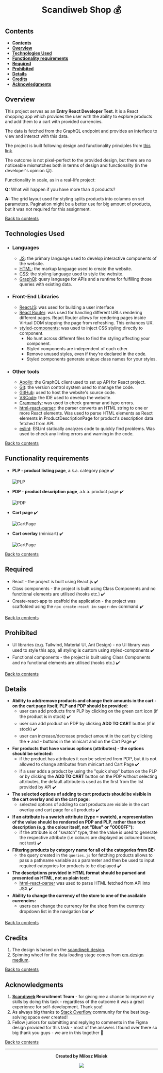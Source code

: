 # <div align='center'> Scandiweb Shop :moneybag: <!-- omit in toc --> </div>

## **Contents**

- [**Contents**](#contents)
- [**Overview**](#overview)
- [**Technologies Used**](#technologies-used)
- [**Functionality requirements**](#functionality-requirements)
- [**Required**](#required)
- [**Prohibited**](#prohibited)
- [**Details**](#details)
- [**Credits**](#credits)
- [**Acknowledgments**](#acknowledgments)

## **Overview**

This project serves as an **Entry React Developer Test**. It is a React shopping app which provides the user with the ability to explore products and add them to a cart with provided currencies.

The data is fetched from the GraphQL endpoint and provides an interface to view and interact with this data.

The project is built following design and functionality principles from [this link](https://www.figma.com/file/MSyCAqVy1UgNap0pvqH6H3/Junior-Frontend-Test-Designs-Public?node-id=0%3A1).

The outcome is not pixel-perfect to the provided design, but there are no noticeable mismatches both in terms of design and functionality (in the developer's opinion :wink:).

Functionality in scale, as in a real-life project:

**Q:** What will happen if you have more than 4 products?

**A:** The grid layout used for styling splits products into columns on set parameters. Pagination might be a better use for big amount of products, but it was not required for this assignment.

[Back to contents](#contents)

## **Technologies Used**

- ### Languages

  - [JS](https://www.javascript.com/): the primary language used to develop interactive components of the website.
  - [HTML](https://developer.mozilla.org/en-US/docs/Web/HTML): the markup language used to create the website.
  - [CSS](https://developer.mozilla.org/en-US/docs/Web/css): the styling language used to style the website.
  - [GraphQl](https://graphql.org/): query language for APIs and a runtime for fulfilling those queries with existing data.

- ### Front-End Libraries

  - [ReactJS](https://reactjs.org/): was used for building a user interface
  - [React Router](https://v5.reactrouter.com/): was used for handling different URLs rendering different pages. React Router allows for rendering pages inside Virtual DOM stopping the page from refreshing. This enhances UX.
  - [styled-components](https://styled-components.com/): was used to inject CSS styling directly to component.
    - No hunt across different files to find the styling affecting your component.
    - Styled components are independent of each other.
    - Remove unused styles, even if they're declared in the code.
    - Styled components generate unique class names for your styles.

- ### Other tools

  - [Apollo](https://www.apollographql.com/): the GraphQL client used to set up API for React project.
  - [Git](https://git-scm.com/): the version control system used to manage the code.
  - [GitHub](https://github.com/): used to host the website's source code.
  - [VSCode](https://code.visualstudio.com/): the IDE used to develop the website.
  - [Grammarly](https://www.grammarly.com/): was used to check grammar and typo errors.
  - [html-react-parser](https://www.npmjs.com/package/html-react-parser): the parser converts an HTML string to one or more React elements. Was used to parse HTML elements as React elements in ProductDescriptionPage for product's description data fetched from API.
  - [eslint](https://eslint.org/): ESLint statically analyzes code to quickly find problems. Was used to check any linting errors and warning in the code.

[Back to contents](#contents)

## **Functionality requirements**

- **PLP - product listing page**, a.k.a. category page :heavy_check_mark:
  
  ![PLP](src/assets/documentation/PLP.png)

- **PDP - product description page**, a.k.a. product page :heavy_check_mark:
  
  ![PDP](src/assets/documentation/PDP.png)

- **Cart page** :heavy_check_mark:
  
  ![CartPage](src/assets/documentation/cart-page.png)

- **Cart overlay** (minicart) :heavy_check_mark:
  
  ![CartPage](src/assets/documentation/minicart.png)

[Back to contents](#contents)

## **Required**

- React - the project is built using React.js :heavy_check_mark:
- Class components - the project is built using Class Components and no functional elements are utilised (hooks etc.) :heavy_check_mark:
- Create-react-app to scaffold the application - the project was scaffolded using the `npx create-react im-super-dev` command :heavy_check_mark:

[Back to contents](#contents)

## **Prohibited**

- UI libraries (e.g. Tailwind, Material UI, Ant Design) - no UI library was used to style this app, all styling is custom using styled-components :heavy_check_mark:
- Functional components - the project is built using Class Components and no functional elements are utilised (hooks etc.) :heavy_check_mark:

[Back to contents](#contents)

## **Details**

- **Ability to add/remove products and change their amounts in the cart - on the cart page itself, PLP and PDP should be provided**:
  - user can add products from PLP by clicking on the green cart icon (if the product is in stock) :heavy_check_mark:
  - user can add product on PDP by clicking **ADD TO CART** button (if in stock) :heavy_check_mark:
  - user can increase/decrease product amount in the cart by clicking the **+** and **-** buttons in the minicart and on the Cart Page :heavy_check_mark:
- **For products that have various options (attributes) - the options should be selected:**
  - if the product has attributes it can be selected from PDP, but it is not allowed to change attributes from minicart and Cart Page :heavy_check_mark:
  - if a user adds a product by using the "quick shop" button on the PLP or by clicking the **ADD TO CART** button on the PDP without selecting attributes, the default attribute is used as the first from the list provided by API :heavy_check_mark:
- **The selected options of adding to cart products should be visible in the cart overlay and on the cart page:**
  - selected options of adding to cart products are visible in the cart overlay and cart page for all products :heavy_check_mark:
- **If an attribute is a swatch attribute (type = swatch), a representation of the value should be rendered on PDP and PLP, rather than text description (e.g. the colour itself, not "Blue" or "0000FF"):**
  - if the attribute is of "swatch" type, then the value is used to generate the respective attribute (i.e colours are displayed as coloured boxes, not text) :heavy_check_mark:
- **Filtering products by category name for all of the categories from BE:**
  - the query created in the `queries.js` for fetching products allows to pass a pathname variable as a parameter and then be used to input required categories for products to be displayed :heavy_check_mark:
- **The descriptions provided in HTML format should be parsed and presented as HTML, not as plain text:**
  - [html-react-parser](https://www.npmjs.com/package/html-react-parser) was used to parse HTML fetched from API into JSX :heavy_check_mark:
- **Ability to change the currency of the store to one of the available currencies:**
  - users can change the currency for the shop from the currency dropdown list in the navigation bar :heavy_check_mark:

[Back to contents](#contents)

## **Credits**

1. The design is based on the [scandiweb design](https://www.figma.com/file/MSyCAqVy1UgNap0pvqH6H3/Junior-Frontend-Test-Designs-Public?node-id=0%3A1).
2. Spinning wheel for the data loading stage comes from [em-design medium](https://em-design.medium.com/figma-design-a-loading-spinner-animation-718b7e3a7f15).

[Back to contents](#contents)

## **Acknowledgments**

1. **[Scandiweb](https://scandiweb.com/) Recruitment Team** - for giving me a chance to improve my skills by doing this task - regardless of the outcome it was a great experience for self-development. Thank you!
2. As always big thanks to [Stack Overflow](https://stackoverflow.com/) community for the best bug-solving space ever created!
3. Fellow juniors for submitting and replying to comments in the Figma design provided for this task - most of the answers I found over there so big thank you guys - we are in this together :muscle:

[Back to contents](#contents)

---
**<div align='center'>Created by Milosz Misiek</div>**
<div align='center'>
    <a href="https://www.linkedin.com/in/milosz-misiek/" target="_blank">
        <img src="https://img.shields.io/badge/LinkedIn-0077B5?style=for-the-badge&logo=linkedin&logoColor=white" />
    </a>
</div>
